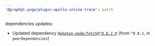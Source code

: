 ```yaml
---
'@graphql-yoga/plugin-apollo-inline-trace': patch
---
```

dependencies updates:
  - Updated dependency [`@whatwg-node/fetch@^0.8.2` ↗︎](https://www.npmjs.com/package/@whatwg-node/fetch/v/0.8.2) (from `^0.8.1`, in `peerDependencies`)
